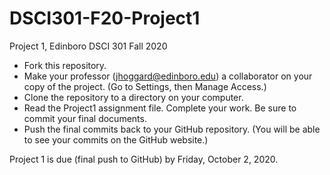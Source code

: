 # DSCI301-F20-Project1

Project 1, Edinboro DSCI 301 Fall 2020

  * Fork this repository.
  * Make your professor (jhoggard@edinboro.edu) a collaborator on your copy of the project.  (Go to Settings, then Manage Access.)
  * Clone the repository to a directory on your computer.
  * Read the Project1 assignment file.  Complete your work. Be sure to commit your final documents.
  * Push the final commits back to your GitHub repository. (You will be able to see your commits on the GitHub website.)
  
  Project 1 is due (final push to GitHub) by Friday, October 2, 2020.
